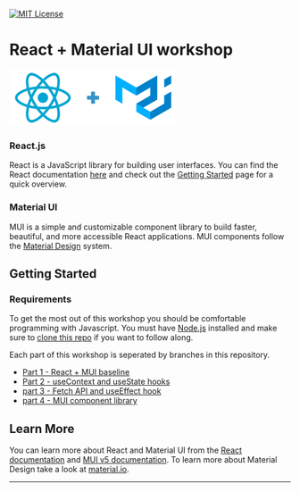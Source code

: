 [![MIT License][license-shield]][license-url]

# React + Material UI workshop
![React + Material UI logos](./react_mui.png)

### React.js
React is a JavaScript library for building user interfaces.
You can find the React documentation [here](https://reactjs.org/docs)
and check out the [Getting Started](https://reactjs.org/docs/getting-started.html) page for a quick overview.

### Material UI
MUI is a simple and customizable component library to build faster, beautiful, and more accessible React applications.
MUI components follow the [Material Design](https://material.io/design/introduction) system.

## Getting Started

### Requirements
To get the most out of this workshop you should be comfortable programming with Javascript.
You must have [Node.js](https://nodejs.org/en/) installed and make sure to [clone this repo](https://docs.github.com/en/repositories/creating-and-managing-repositories/cloning-a-repository)
if you want to follow along.

Each part of this workshop is seperated by branches in this repository.

+ [Part 1 - React + MUI baseline](https://github.com/CSUN-ACM/react-mui-workshop/tree/part1-react+mui-baseline)
+ [Part 2 - useContext and useState hooks](https://github.com/CSUN-ACM/react-mui-workshop/tree/Part2-useContext%26useState)
+ [part 3 - Fetch API and useEffect hook](https://github.com/CSUN-ACM/react-mui-workshop/tree/Part3-Fetch+useEffect)
+ [part 4 - MUI component library](https://github.com/CSUN-ACM/react-mui-workshop/tree/part4-MUI)

## Learn More
You can learn more about React and Material UI from the [React documentation](https://reactjs.org/) 
and [MUI v5 documentation](https://mui.com/getting-started/installation/). To learn more about Material Design take a look at [material.io](https://material.io/design).

___

<!-- MARKDOWN LINKS & IMAGES -->
<!-- https://www.markdownguide.org/basic-syntax/#reference-style-links -->
[license-shield]: https://img.shields.io/github/license/rosealexander/mui-redux-next-template.svg?style=for-the-badge
[license-url]: https://github.com/rosealexander/mui-redux-next-template/blob/master/LICENSE
